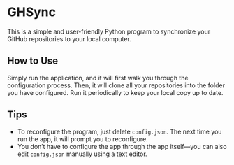 # GHSync

This is a simple and user-friendly Python program to synchronize your GitHub repositories to your local computer.

## How to Use

Simply run the application, and it will first walk you through the configuration process. Then, it will clone all your repositories into the folder you have configured. Run it periodically to keep your local copy up to date.

## Tips

-   To reconfigure the program, just delete `config.json`. The next time you run the app, it will prompt you to reconfigure.
-   You don’t have to configure the app through the app itself—you can also edit `config.json` manually using a text editor.
